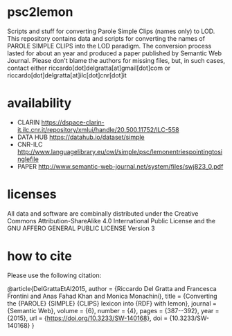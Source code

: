 # psc2lemon
Scripts and stuff for converting Parole Simple Clips (names only) to LOD.
This repository contains data and scripts for converting the names of PAROLE SIMPLE CLIPS into the LOD paradigm. 
The conversion process lasted for about an year and produced a paper published by Semantic Web Journal.
Please don't blame the authors for missing files, but, in such cases, contact either riccardo[dot]delgratta[at]gmail[dot]com or riccardo[dot]delgratta[at]ilc[dot]cnr[dot]it


# availability
* CLARIN https://dspace-clarin-it.ilc.cnr.it/repository/xmlui/handle/20.500.11752/ILC-558
* DATA HUB https://datahub.io/dataset/simple
* CNR-ILC http://www.languagelibrary.eu/owl/simple/psc/lemonentriespointingtosinglefile
* PAPER http://www.semantic-web-journal.net/system/files/swj823_0.pdf

# licenses
All data and software are combinally distributed under the Creative Commons Attribution-ShareAlike 4.0 International Public License and the GNU AFFERO GENERAL PUBLIC LICENSE Version 3

# how to cite
Please use the following citation:

@article{DelGrattaEtAl2015,
  author    = {Riccardo Del Gratta and
               Francesca Frontini and
               Anas Fahad Khan and
               Monica Monachini},
  title     = {Converting the {PAROLE} {SIMPLE} {CLIPS} lexicon into {RDF} with lemon},
  journal   = {Semantic Web},
  volume    = {6},
  number    = {4},
  pages     = {387--392},
  year      = {2015},
  url       = {https://doi.org/10.3233/SW-140168},
  doi       = {10.3233/SW-140168}
}

